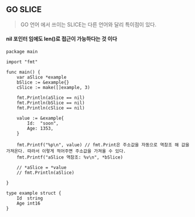 ## GO SLICE

> GO 언어 에서 쓰이는 SLICE는 다른 언어와 달리 특이점이 있다. 

#### nil 포인터 임에도 len()로 접근이 가능하다는 것 이다

```
package main

import "fmt"

func main() {
	var aSlice *example
	bSlice := &example{}
	cSlice := make([]example, 3)

	fmt.Println(aSlice == nil)
	fmt.Println(bSlice == nil)
	fmt.Println(cSlice == nil)

	value := &example{
		Id:  "soon",
		Age: 1353,
	}

	fmt.Printf("%p\n", value) // fmt.Print은 주소값을 자동으로 역참조 해 값을 가져온다. 따라서 이렇게 적어주면 주소값을 가져올 수 있다.
	fmt.Printf("aSlice 역참조: %v\n", *bSlice)

	// *aSlice = *value
	// fmt.Println(aSlice)

}

type example struct {
	Id  string
	Age int16
}

```